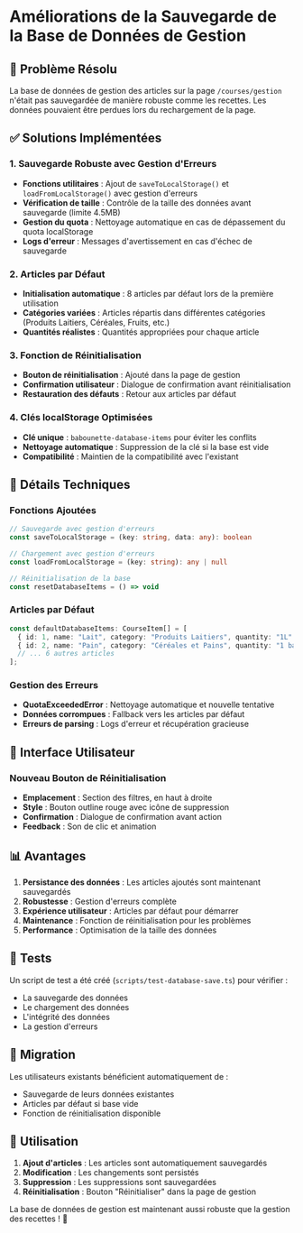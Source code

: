 # Améliorations de la Sauvegarde de la Base de Données de Gestion

## 🎯 Problème Résolu

La base de données de gestion des articles sur la page `/courses/gestion` n'était pas sauvegardée de manière robuste comme les recettes. Les données pouvaient être perdues lors du rechargement de la page.

## ✅ Solutions Implémentées

### 1. **Sauvegarde Robuste avec Gestion d'Erreurs**

- **Fonctions utilitaires** : Ajout de `saveToLocalStorage()` et `loadFromLocalStorage()` avec gestion d'erreurs
- **Vérification de taille** : Contrôle de la taille des données avant sauvegarde (limite 4.5MB)
- **Gestion du quota** : Nettoyage automatique en cas de dépassement du quota localStorage
- **Logs d'erreur** : Messages d'avertissement en cas d'échec de sauvegarde

### 2. **Articles par Défaut**

- **Initialisation automatique** : 8 articles par défaut lors de la première utilisation
- **Catégories variées** : Articles répartis dans différentes catégories (Produits Laitiers, Céréales, Fruits, etc.)
- **Quantités réalistes** : Quantités appropriées pour chaque article

### 3. **Fonction de Réinitialisation**

- **Bouton de réinitialisation** : Ajouté dans la page de gestion
- **Confirmation utilisateur** : Dialogue de confirmation avant réinitialisation
- **Restauration des défauts** : Retour aux articles par défaut

### 4. **Clés localStorage Optimisées**

- **Clé unique** : `babounette-database-items` pour éviter les conflits
- **Nettoyage automatique** : Suppression de la clé si la base est vide
- **Compatibilité** : Maintien de la compatibilité avec l'existant

## 🔧 Détails Techniques

### Fonctions Ajoutées

```typescript
// Sauvegarde avec gestion d'erreurs
const saveToLocalStorage = (key: string, data: any): boolean

// Chargement avec gestion d'erreurs  
const loadFromLocalStorage = (key: string): any | null

// Réinitialisation de la base
const resetDatabaseItems = () => void
```

### Articles par Défaut

```typescript
const defaultDatabaseItems: CourseItem[] = [
  { id: 1, name: "Lait", category: "Produits Laitiers", quantity: "1L" },
  { id: 2, name: "Pain", category: "Céréales et Pains", quantity: "1 baguette" },
  // ... 6 autres articles
];
```

### Gestion des Erreurs

- **QuotaExceededError** : Nettoyage automatique et nouvelle tentative
- **Données corrompues** : Fallback vers les articles par défaut
- **Erreurs de parsing** : Logs d'erreur et récupération gracieuse

## 🎨 Interface Utilisateur

### Nouveau Bouton de Réinitialisation

- **Emplacement** : Section des filtres, en haut à droite
- **Style** : Bouton outline rouge avec icône de suppression
- **Confirmation** : Dialogue de confirmation avant action
- **Feedback** : Son de clic et animation

## 📊 Avantages

1. **Persistance des données** : Les articles ajoutés sont maintenant sauvegardés
2. **Robustesse** : Gestion d'erreurs complète
3. **Expérience utilisateur** : Articles par défaut pour démarrer
4. **Maintenance** : Fonction de réinitialisation pour les problèmes
5. **Performance** : Optimisation de la taille des données

## 🧪 Tests

Un script de test a été créé (`scripts/test-database-save.ts`) pour vérifier :
- La sauvegarde des données
- Le chargement des données  
- L'intégrité des données
- La gestion d'erreurs

## 🔄 Migration

Les utilisateurs existants bénéficient automatiquement de :
- Sauvegarde de leurs données existantes
- Articles par défaut si base vide
- Fonction de réinitialisation disponible

## 🚀 Utilisation

1. **Ajout d'articles** : Les articles sont automatiquement sauvegardés
2. **Modification** : Les changements sont persistés
3. **Suppression** : Les suppressions sont sauvegardées
4. **Réinitialisation** : Bouton "Réinitialiser" dans la page de gestion

La base de données de gestion est maintenant aussi robuste que la gestion des recettes ! 🎉 